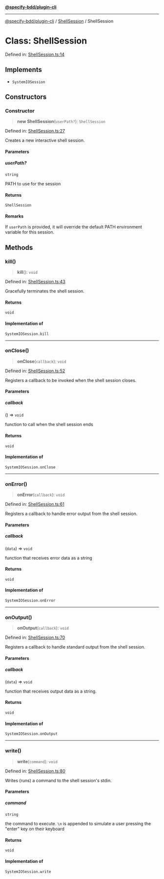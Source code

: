 [**@specify-bdd/plugin-cli**](../../README.md)

***

[@specify-bdd/plugin-cli](../../README.md) / [ShellSession](../README.md) / ShellSession

# Class: ShellSession

Defined in: [ShellSession.ts:14](https://github.com/specify-bdd/specify-core/blob/a72967d5d7ff6946c1828988ad1d054ed520ad4a/modules/@specify-bdd/plugin-cli/src/lib/ShellSession.ts#L14)

## Implements

- `SystemIOSession`

## Constructors

### Constructor

> **new ShellSession**(`userPath?`): `ShellSession`

Defined in: [ShellSession.ts:27](https://github.com/specify-bdd/specify-core/blob/a72967d5d7ff6946c1828988ad1d054ed520ad4a/modules/@specify-bdd/plugin-cli/src/lib/ShellSession.ts#L27)

Creates a new interactive shell session.

#### Parameters

##### userPath?

`string`

PATH to use for the session

#### Returns

`ShellSession`

#### Remarks

If `userPath` is provided, it will override the default PATH
environment variable for this session.

## Methods

### kill()

> **kill**(): `void`

Defined in: [ShellSession.ts:43](https://github.com/specify-bdd/specify-core/blob/a72967d5d7ff6946c1828988ad1d054ed520ad4a/modules/@specify-bdd/plugin-cli/src/lib/ShellSession.ts#L43)

Gracefully terminates the shell session.

#### Returns

`void`

#### Implementation of

`SystemIOSession.kill`

***

### onClose()

> **onClose**(`callback`): `void`

Defined in: [ShellSession.ts:52](https://github.com/specify-bdd/specify-core/blob/a72967d5d7ff6946c1828988ad1d054ed520ad4a/modules/@specify-bdd/plugin-cli/src/lib/ShellSession.ts#L52)

Registers a callback to be invoked when the shell session closes.

#### Parameters

##### callback

() => `void`

function to call when the shell session ends

#### Returns

`void`

#### Implementation of

`SystemIOSession.onClose`

***

### onError()

> **onError**(`callback`): `void`

Defined in: [ShellSession.ts:61](https://github.com/specify-bdd/specify-core/blob/a72967d5d7ff6946c1828988ad1d054ed520ad4a/modules/@specify-bdd/plugin-cli/src/lib/ShellSession.ts#L61)

Registers a callback to handle error output from the shell session.

#### Parameters

##### callback

(`data`) => `void`

function that receives error data as a string

#### Returns

`void`

#### Implementation of

`SystemIOSession.onError`

***

### onOutput()

> **onOutput**(`callback`): `void`

Defined in: [ShellSession.ts:70](https://github.com/specify-bdd/specify-core/blob/a72967d5d7ff6946c1828988ad1d054ed520ad4a/modules/@specify-bdd/plugin-cli/src/lib/ShellSession.ts#L70)

Registers a callback to handle standard output from the shell session.

#### Parameters

##### callback

(`data`) => `void`

function that receives output data as a string.

#### Returns

`void`

#### Implementation of

`SystemIOSession.onOutput`

***

### write()

> **write**(`command`): `void`

Defined in: [ShellSession.ts:80](https://github.com/specify-bdd/specify-core/blob/a72967d5d7ff6946c1828988ad1d054ed520ad4a/modules/@specify-bdd/plugin-cli/src/lib/ShellSession.ts#L80)

Writes (runs) a command to the shell session's stdin.

#### Parameters

##### command

`string`

the command to execute. `\n` is appended to simulate a
                 user pressing the "enter" key on their keyboard

#### Returns

`void`

#### Implementation of

`SystemIOSession.write`
